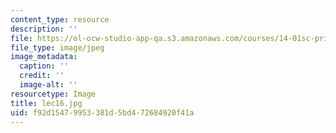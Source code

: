 ```yaml
---
content_type: resource
description: ''
file: https://ol-ocw-studio-app-qa.s3.amazonaws.com/courses/14-01sc-principles-of-microeconomics-fall-2011/f92d15479953381d5bd472684920f41a_lec16.jpg
file_type: image/jpeg
image_metadata:
  caption: ''
  credit: ''
  image-alt: ''
resourcetype: Image
title: lec16.jpg
uid: f92d1547-9953-381d-5bd4-72684920f41a
---
```

